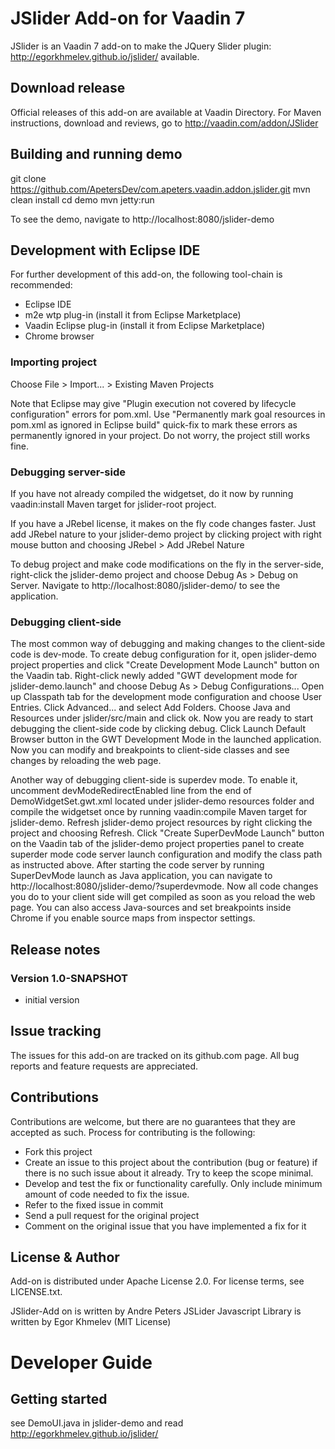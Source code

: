 # JSlider Add-on for Vaadin 7

JSlider is an Vaadin 7 add-on to make the JQuery Slider plugin: http://egorkhmelev.github.io/jslider/ available.

## Download release

Official releases of this add-on are available at Vaadin Directory. For Maven instructions, download and reviews, go to http://vaadin.com/addon/JSlider

## Building and running demo

git clone https://github.com/ApetersDev/com.apeters.vaadin.addon.jslider.git
mvn clean install
cd demo
mvn jetty:run

To see the demo, navigate to http://localhost:8080/jslider-demo

## Development with Eclipse IDE

For further development of this add-on, the following tool-chain is recommended:
- Eclipse IDE
- m2e wtp plug-in (install it from Eclipse Marketplace)
- Vaadin Eclipse plug-in (install it from Eclipse Marketplace)
- Chrome browser

### Importing project

Choose File > Import... > Existing Maven Projects

Note that Eclipse may give "Plugin execution not covered by lifecycle configuration" errors for pom.xml. Use "Permanently mark goal resources in pom.xml as ignored in Eclipse build" quick-fix to mark these errors as permanently ignored in your project. Do not worry, the project still works fine. 

### Debugging server-side

If you have not already compiled the widgetset, do it now by running vaadin:install Maven target for jslider-root project.

If you have a JRebel license, it makes on the fly code changes faster. Just add JRebel nature to your jslider-demo project by clicking project with right mouse button and choosing JRebel > Add JRebel Nature

To debug project and make code modifications on the fly in the server-side, right-click the jslider-demo project and choose Debug As > Debug on Server. Navigate to http://localhost:8080/jslider-demo/ to see the application.

### Debugging client-side

The most common way of debugging and making changes to the client-side code is dev-mode. To create debug configuration for it, open jslider-demo project properties and click "Create Development Mode Launch" button on the Vaadin tab. Right-click newly added "GWT development mode for jslider-demo.launch" and choose Debug As > Debug Configurations... Open up Classpath tab for the development mode configuration and choose User Entries. Click Advanced... and select Add Folders. Choose Java and Resources under jslider/src/main and click ok. Now you are ready to start debugging the client-side code by clicking debug. Click Launch Default Browser button in the GWT Development Mode in the launched application. Now you can modify and breakpoints to client-side classes and see changes by reloading the web page. 

Another way of debugging client-side is superdev mode. To enable it, uncomment devModeRedirectEnabled line from the end of DemoWidgetSet.gwt.xml located under jslider-demo resources folder and compile the widgetset once by running vaadin:compile Maven target for jslider-demo. Refresh jslider-demo project resources by right clicking the project and choosing Refresh. Click "Create SuperDevMode Launch" button on the Vaadin tab of the jslider-demo project properties panel to create superder mode code server launch configuration and modify the class path as instructed above. After starting the code server by running SuperDevMode launch as Java application, you can navigate to http://localhost:8080/jslider-demo/?superdevmode. Now all code changes you do to your client side will get compiled as soon as you reload the web page. You can also access Java-sources and set breakpoints inside Chrome if you enable source maps from inspector settings. 

 
## Release notes

### Version 1.0-SNAPSHOT
- initial version


## Issue tracking

The issues for this add-on are tracked on its github.com page. All bug reports and feature requests are appreciated. 

## Contributions

Contributions are welcome, but there are no guarantees that they are accepted as such. Process for contributing is the following:
- Fork this project
- Create an issue to this project about the contribution (bug or feature) if there is no such issue about it already. Try to keep the scope minimal.
- Develop and test the fix or functionality carefully. Only include minimum amount of code needed to fix the issue.
- Refer to the fixed issue in commit
- Send a pull request for the original project
- Comment on the original issue that you have implemented a fix for it

## License & Author

Add-on is distributed under Apache License 2.0. For license terms, see LICENSE.txt.

JSlider-Add on is written by Andre Peters
JSLider Javascript Library is written by Egor Khmelev (MIT License)

# Developer Guide

## Getting started
see DemoUI.java in jslider-demo and read http://egorkhmelev.github.io/jslider/ 
